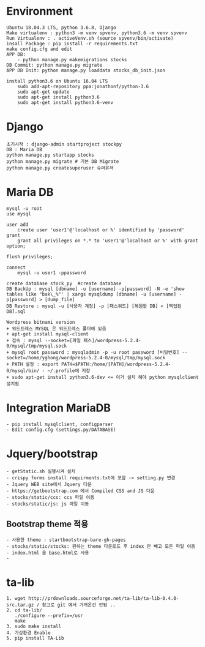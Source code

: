 # Environment
    Ubuntu 18.04.3 LTS, python 3.6.8, Django
    Make virtualenv : python3 -m venv spvenv, python3.6 -m venv spvenv
    Run Virtualenv : . activeVenv.sh (source spvenv/bin/activate)
    insall Package : pip install -r requirements.txt
    make config.cfg and edit
    APP DB:
        - python manage.py makemigrations stocks
    DB Commit: python manage.py migrate
    APP DB Init: python manage.py loaddata stocks_db_init.json

    install python3.6 on Ubuntu 16.04 LTS
        sudo add-apt-repository ppa:jonathonf/python-3.6
        sudo apt-get update
        sudo apt-get install python3.6
        sudo apt-get install python3.6-venv

    
    
# Django
    초기시작 : django-admin startproject stockpy
    DB : Maria DB
    python manage.py startapp stocks
    python manage.py migrate # 기본 DB Migrate 
    python manage.py createsuperuser 슈퍼유져 

# Maria DB
    mysql -u root
    use mysql
    
    user add
        create user 'user1'@'localhost or %' identified by 'password'
    grant
        grant all privileges on *.* to 'user1'@'localhost or %' with grant option;
    
    flush privileges;
    
    connect 
        mysql -u user1 -ppassword
      
    create database stock_py  #create database
    DB BackUp : mysql [dbname] -u [username] -p[password] -N -e 'show tables like "bak\_%"' | xargs mysqldump [dbname] -u [username] -p[password] > [dump_file] 
    DB Restore : mysql -u [사용자 계정] -p [패스워드] [복원할 DB] < [백업된 DB].sql

    Wordpress bitnami version
    + 워드프레스 MYSQL 은 워드프레스 폴더에 있음
    + apt-get install mysql-client
    + 접속 : mysql --socket=[파일 패스]/wordpress-5.2.4-0/mysql/tmp/mysql.sock
    + mysql root password : mysqladmin -p -u root password [비밀번호] --socket=/home/yghong/wordpress-5.2.4-0/mysql/tmp/mysql.sock
    + PATH 설정 : export PATH=$PATH:/home/[PATH]/wordpress-5.2.4-0/mysql/bin/ - ~/.profile에 저장
    + sudo apt-get install python3.6-dev <= 이거 설치 해야 python mysqlclient 설치됨 
    
# Integration MariaDB
    - pip install mysqlclient, configparser
    - Edit config.cfg (settings.py/DATABASE)
    
# Jquery/bootstrap 
    - getStatic.sh 실행시켜 설치 
    - crispy forms install requirments.txt에 포함 -> setting.py 변경
    - Jquery WEB site에서 Jquery 다운 
    - https://getbootstrap.com 에서 Compiled CSS and JS 다운 
    - stocks/static/ccs: ccs 파일 이동 
    - stocks/static/js: js 파일 이동
## Bootstrap theme 적용
    - 사용한 theme : startbootstrap-bare-gh-pages  
    - stocks/static/stocks: 원하는 theme 다운로드 후 index 만 빼고 모든 파일 이동
    - index.html 을 base.html로 사용  
    - 
 # ta-lib 
    1. wget http://prdownloads.sourceforge.net/ta-lib/ta-lib-0.4.0-src.tar.gz / 참고로 git 에서 가져온건 안됨 ..
    2. cd ta-lib/
       ./configure --prefix=/usr
       make
    3. sudo make install
    4. 가상환경 Enable 
    5. pip install TA-Lib     
    
    
